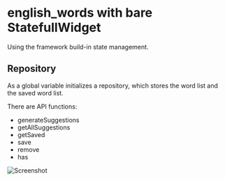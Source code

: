 # english_words with bare StatefullWidget

Using the framework build-in state management.

## Repository

As a global variable initializes a repository, which stores the word list and the saved word list.

There are API functions:
- generateSuggestions
- getAllSuggestions
- getSaved
- save
- remove
- has

![Screenshot](https://github.com/vborbely/english_word/blob/master/videocast/videocast.webp)

